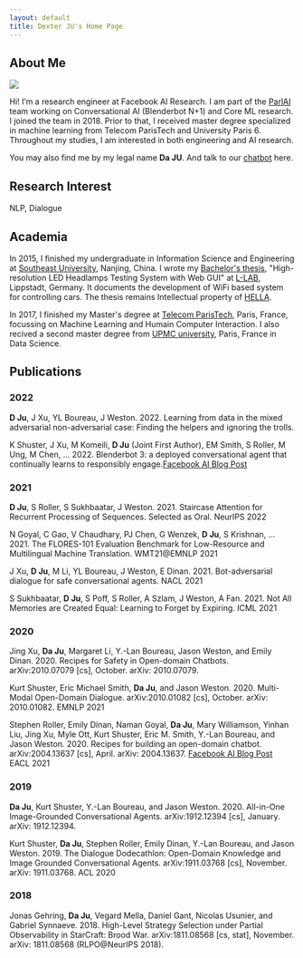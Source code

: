 ```yaml
---
layout: default
title: Dexter JU's Home Page
---
```


## About Me

<img class="profile-picture" src="profil-photo.jpg">

Hi!  I’m a research engineer at Facebook AI Research. I am part of the [ParlAI](https://parl.ai/) team working on Conversational AI (Blenderbot N+1) and Core ML research. I joined the team in 2018. Prior to that, I received master degree specialized in machine learning from Telecom ParisTech and University Paris 6. Throughout my studies, I am interested in both engineering and AI research.

You may also find me by my legal name **Da JU**. And talk to our [chatbot](https://blenderbot.ai/) here.

## Research Interest

NLP, Dialogue

## Academia

In 2015, I finished my undergraduate in Information Science and Engineering at [Southeast University](http://www.seu.edu.cn/english/main.htm), Nanjing, China. I wrote my [Bachelor's thesis](bachelor-thesis.pdf), "High-resolution LED Headlamps Testing System with Web GUI" at [L-LAB](http://www.l-lab.de/llab/index.html), Lippstadt, Germany. It documents the development of WiFi based system for controlling cars. The thesis remains Intellectual property of [HELLA](https://www.hella.com/hella-com/index.html).

In 2017, I finished my Master's degree at [Telecom ParisTech](https://www.telecom-paristech.fr/), Paris, France, focussing on Machine Learning and Humain Computer Interaction. I also recived a second master degree from [UPMC university](http://www.upmc.fr/en/), Paris, France in Data Science.


## Publications
### 2022
**D Ju**, J Xu, YL Boureau, J Weston. 2022. Learning from data in the mixed adversarial non-adversarial case: Finding the helpers and ignoring the trolls.


K Shuster, J Xu, M Komeili, **D Ju** (Joint First Author), EM Smith, S Roller, M Ung, M Chen, ... 2022. Blenderbot 3: a deployed conversational agent that continually learns to responsibly engage.[Facebook AI Blog Post](https://ai.facebook.com/blog/blenderbot-3-a-175b-parameter-publicly-available-chatbot-that-improves-its-skills-and-safety-over-time/)

### 2021
**D Ju**, S Roller, S Sukhbaatar, J Weston. 2021. Staircase Attention for Recurrent Processing of Sequences. Selected as Oral. NeurIPS 2022

N Goyal, C Gao, V Chaudhary, PJ Chen, G Wenzek, **D Ju**, S Krishnan, ... 2021. The FLORES-101 Evaluation Benchmark for Low-Resource and Multilingual Machine Translation. WMT21@EMNLP 2021

J Xu, **D Ju**, M Li, YL Boureau, J Weston, E Dinan. 2021. Bot-adversarial dialogue for safe conversational agents. NACL 2021

S Sukhbaatar, **D Ju**, S Poff, S Roller, A Szlam, J Weston, A Fan. 2021. Not All Memories are Created Equal: Learning to Forget by Expiring. ICML 2021
### 2020
Jing Xu, **Da Ju**, Margaret Li, Y.-Lan Boureau, Jason Weston, and Emily Dinan. 2020. Recipes for Safety in Open-domain Chatbots. arXiv:2010.07079 [cs], October. arXiv: 2010.07079.

Kurt Shuster, Eric Michael Smith, **Da Ju**, and Jason Weston. 2020. Multi-Modal Open-Domain Dialogue. arXiv:2010.01082 [cs], October. arXiv: 2010.01082. EMNLP 2021

Stephen Roller, Emily Dinan, Naman Goyal, **Da Ju**, Mary Williamson, Yinhan Liu, Jing Xu, Myle Ott, Kurt Shuster, Eric M. Smith, Y.-Lan Boureau, and Jason Weston. 2020. Recipes for building an open-domain chatbot. arXiv:2004.13637 [cs], April. arXiv: 2004.13637. [Facebook AI Blog Post](https://ai.facebook.com/blog/state-of-the-art-open-source-chatbot) EACL 2021
### 2019
**Da Ju**, Kurt Shuster, Y.-Lan Boureau, and Jason Weston. 2020. All-in-One Image-Grounded Conversational Agents. arXiv:1912.12394 [cs], January. arXiv: 1912.12394.

Kurt Shuster, **Da Ju**, Stephen Roller, Emily Dinan, Y.-Lan Boureau, and Jason Weston. 2019. The Dialogue Dodecathlon: Open-Domain Knowledge and Image Grounded Conversational Agents. arXiv:1911.03768 [cs], November. arXiv: 1911.03768. ACL 2020
### 2018
Jonas Gehring, **Da Ju**, Vegard Mella, Daniel Gant, Nicolas Usunier, and Gabriel Synnaeve. 2018. High-Level Strategy Selection under Partial Observability in StarCraft: Brood War. arXiv:1811.08568 [cs, stat], November. arXiv: 1811.08568  (RLPO@NeurIPS 2018).
